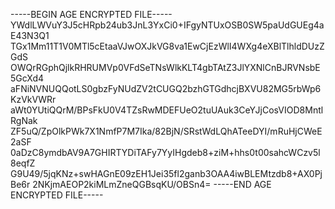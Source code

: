 -----BEGIN AGE ENCRYPTED FILE-----
YWdlLWVuY3J5cHRpb24ub3JnL3YxCi0+IFgyNTUxOSB0SW5paUdGUEg4aE43N3Q1
TGx1Mm11T1V0MTl5cEtaaVJwOXJkVG8va1EwCjEzWlI4WXg4eXBlTlhldDUzZGdS
OWQrRGphQjlkRHRUMVp0VFdSeTNsWlkKLT4gbTAtZ3JlYXNlCnBJRVNsbE5GcXd4
aFNiNVNUQQotLS0gbzFyNUdZV2tCUGQ2bzhGTGdhcjBXVU82MG5rbWp6KzVkVWRr
aWt0YUtiQQrM/BPsFkU0V4TZsRwMDEFUeO2tuUAuk3CeYJjCosVIOD8MntlRgNak
ZF5uQ/ZpOlkPWk7X1NmfP7M7Ika/82BjN/SRstWdLQhATeeDYI/mRuHjCWeE2aSF
0aDzC8ymdbAV9A7GHIRTYDiTAFy7YyIHgdeb8+ziM+hhs0t00sahcWCzv5l8eqfZ
G9U49/5jqKNz+swHAGnE09zEH1Jei35fl2ganb3OAA4iwBLEMtzdb8+AX0PjBe6r
2NKjmAEOP2kiMLmZneQGBsqKU/OBSn4=
-----END AGE ENCRYPTED FILE-----
